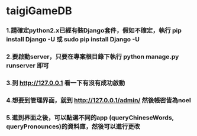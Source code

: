 # taigiGameDB

### 1.請確定python2.x已經有裝Django套件，假如不確定，執行 pip install Django -U 或 sudo pip install Django -U
### 2.要啟動server，只要在專案根目錄下執行 python manage.py runserver 即可
### 3.到 http://127.0.0.1 看一下有沒有成功啟動
### 4.想要到管理界面，就到 http://127.0.0.1/admin/ 然後帳密皆為noel
### 5.進到界面之後，可以點選不同的app (queryChineseWords, queryPronounces)的資料庫，然後可以進行更改
